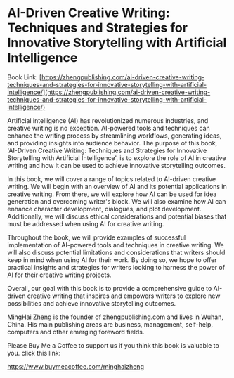 # AI-Driven Creative Writing: Techniques and Strategies for Innovative Storytelling with Artificial Intelligence

Book Link: [https://zhengpublishing.com/ai-driven-creative-writing-techniques-and-strategies-for-innovative-storytelling-with-artificial-intelligence/](https://zhengpublishing.com/ai-driven-creative-writing-techniques-and-strategies-for-innovative-storytelling-with-artificial-intelligence/)

Artificial intelligence (AI) has revolutionized numerous industries, and creative writing is no exception. AI-powered tools and techniques can enhance the writing process by streamlining workflows, generating ideas, and providing insights into audience behavior. The purpose of this book, 'AI-Driven Creative Writing: Techniques and Strategies for Innovative Storytelling with Artificial Intelligence', is to explore the role of AI in creative writing and how it can be used to achieve innovative storytelling outcomes.

In this book, we will cover a range of topics related to AI-driven creative writing. We will begin with an overview of AI and its potential applications in creative writing. From there, we will explore how AI can be used for idea generation and overcoming writer's block. We will also examine how AI can enhance character development, dialogues, and plot development. Additionally, we will discuss ethical considerations and potential biases that must be addressed when using AI for creative writing.

Throughout the book, we will provide examples of successful implementation of AI-powered tools and techniques in creative writing. We will also discuss potential limitations and considerations that writers should keep in mind when using AI for their work. By doing so, we hope to offer practical insights and strategies for writers looking to harness the power of AI for their creative writing projects.

Overall, our goal with this book is to provide a comprehensive guide to AI-driven creative writing that inspires and empowers writers to explore new possibilities and achieve innovative storytelling outcomes.

MingHai Zheng is the founder of zhengpublishing.com and lives in Wuhan, China. His main publishing areas are business, management, self-help, computers and other emerging foreword fields.

Please Buy Me a Coffee to support us if you think this book is valuable to you. click this link:

https://www.buymeacoffee.com/minghaizheng
